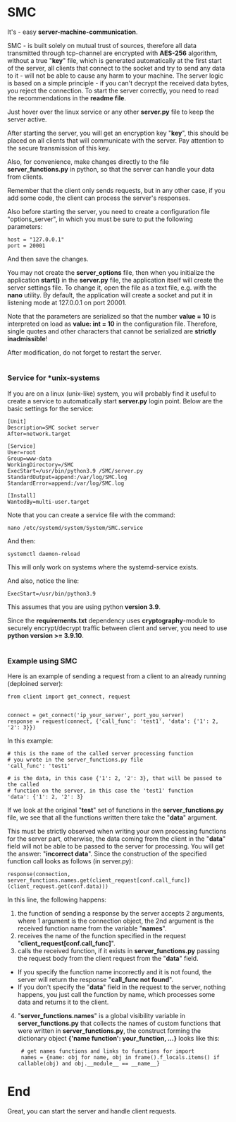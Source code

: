 # SMC

It's - easy **server-machine-communication**.

SMC - is built solely on mutual trust of sources, therefore all data transmitted through tcp-channel are encrypted with **AES-256** algorithm, without a true "**key**" file, which is generated automatically at the first start of the server, all clients that connect to the socket and try to send any data to it - will not be able to cause any harm to your machine.
The server logic is based on a simple principle - if you can't decrypt the received data bytes, you reject the connection.
To start the server correctly, you need to read the recommendations in the **readme file**.

Just hover over the linux service or any other **server.py** file to keep the server active.

After starting the server, you will get an encryption key "**key**", this should be placed on all clients that will communicate with the server.
Pay attention to the secure transmission of this key.

Also, for convenience, make changes directly to the file **server_functions.py** in python, so that the server can handle your data from clients.

Remember that the client only sends requests, but in any other case, if you add some code, the client can process the server's responses.

Also before starting the server, you need to create a configuration file "options_server", in which you must be sure to put the following parameters:

    host = "127.0.0.1"
    port = 20001

And then save the changes.

You may not create the **server_options** file, then when you initialize the application **start()** in the **server.py** file, the application itself will create the server settings file.
To change it, open the file as a text file, e.g. with the **nano** utility. By default, the application will create a socket and put it in listening mode at 127.0.0.1 on port 20001.

Note that the parameters are serialized so that the number **value = 10** is interpreted on load as **value: int = 10** in the configuration file.
Therefore, single quotes and other characters that cannot be serialized are **strictly inadmissible**!

After modification, do not forget to restart the server.

# 
### Service for *unix-systems

If you are on a linux (unix-like) system, you will probably find it useful to create a service to automatically start **server.py** login point.
Below are the basic settings for the service:

    [Unit]
    Description=SMC socket server
    After=network.target
    
    [Service]
    User=root
    Group=www-data
    WorkingDirectory=/SMC
    ExecStart=/usr/bin/python3.9 /SMC/server.py
    StandardOutput=append:/var/log/SMC.log
    StandardError=append:/var/log/SMC.log
    
    [Install]
    WantedBy=multi-user.target

Note that you can create a service file with the command:

    nano /etc/systemd/system/System/SMC.service

And then:

    systemctl daemon-reload

This will only work on systems where the systemd-service exists.

And also, notice the line:

    ExecStart=/usr/bin/python3.9

This assumes that you are using python **version 3.9**.

Since the **requirements.txt** dependency uses 
**cryptography**-module to securely encrypt/decrypt traffic between client and server, you need to use **python version >= 3.9.10**.

# 
### Example using SMC

Here is an example of sending a request from a client to an already running (deploined server):

    from client import get_connect, request
    
    
    connect = get_connect('ip_your_server', port_you_server)
    response = request(connect, {'call_func': 'test1', 'data': {'1': 2, '2': 3}})
    
In this example:

    # this is the name of the called server processing function
    # you wrote in the server_functions.py file
    'call_func': 'test1'
    
    # is the data, in this case {'1': 2, '2': 3}, that will be passed to the called
    # function on the server, in this case the 'test1' function
    'data': {'1': 2, '2': 3}

If we look at the original "**test**" set of functions in the **server_functions.py** file, we see that all the functions written there take the "**data**" argument.

This must be strictly observed when writing your own processing functions for the server part, otherwise, the data coming from the client in the "**data**" field will not be able to be passed to the server for processing. You will get the answer: "**incorrect data**". Since the construction of the specified function call looks as follows (in server.py):

`response(connection, server_functions.names.get(client_request[conf.call_func])(client_request.get(conf.data)))`

In this line, the following happens:
1. the function of sending a response by the server accepts 2 arguments, where 1 argument is the connection object, the 2nd argument is the received function name from the variable "**names**".
2. receives the name of the function specified in the request "**client_request[conf.call_func]**".
3. calls the received function, if it exists in **server_functions.py** passing the request body from the client request from the "**data**" field.
- If you specify the function name incorrectly and it is not found, the server will return the response "**call_func not found**".
- If you don't specify the "**data**" field in the request to the server, nothing happens, you just call the function by name, which processes some data and returns it to the client.
4. "**server_functions.names**" is a global visibility variable in **server_functions.py** that collects the names of custom functions that were written in **server_functions.py**, the construct forming the dictionary object **{'name function': your_function, ...}** looks like this:

        # get names functions and links to functions for import
        names = {name: obj for name, obj in frame().f_locals.items() if callable(obj) and obj.__module__ == __name__}

# 
# End

Great, you can start the server and handle client requests.